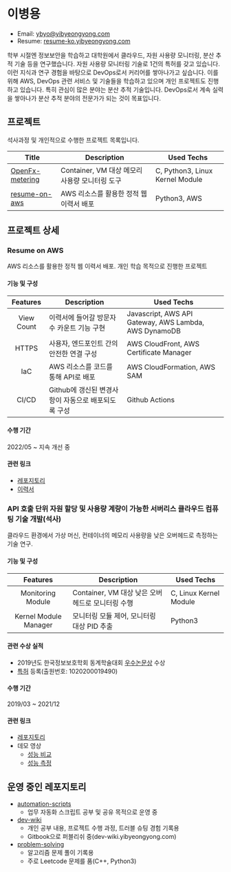 # 이병용

* Email: ybyo@yibyeongyong.com
* Resume: [resume-ko.yibyeongyong.com](https://resume-ko.yibyeongyong.com/)

학부 시절엔 정보보안을 학습하고 대학원에서 클라우드, 자원 사용량 모니터링, 분산 추적 기술 등을 연구했습니다. 자원 사용량 모니터링 기술로 1건의 특허를 갖고 있습니다. 이런 지식과 연구 경험을 바탕으로 DevOps로서 커리어를 쌓아나가고 싶습니다. 이를 위해 AWS, DevOps 관련 서비스 및 기술들을 학습하고 있으며 개인 프로젝트도 진행하고 있습니다. 특히 관심이 많은 분야는 분산 추적 기술입니다. DevOps로서 계속 실력을 쌓아나가 분산 추적 분야의 전문가가 되는 것이 목표입니다.

## 프로젝트

석사과정 및 개인적으로 수행한 프로젝트 목록입니다.

| Title | Description | Used Techs |
|---|---|---|
| [OpenFx-metering](https://github.com/keti-openfx/OpenFx-metering/tree/master) | Container, VM 대상 메모리 사용량 모니터링 도구 | C, Python3, Linux Kernel Module |
| [resume-on-aws](https://github.com/ybyo/resume-on-aws) | AWS 리소스를 활용한 정적 웹 이력서 배포 | Python3, AWS |

## 프로젝트 상세

### Resume on AWS

AWS 리소스를 활용한 정적 웹 이력서 배포. 개인 학습 목적으로 진행한 프로젝트

#### 기능 및 구성

| Features | Description | Used Techs |
|:---:|---|---|
| View Count | 이력서에 들어갈 방문자 수 카운트 기능 구현 | Javascript, AWS API Gateway, AWS Lambda, AWS DynamoDB |
| HTTPS | 사용자, 엔드포인트 간의 안전한 연결 구성 | AWS CloudFront, AWS Certificate Manager |
| IaC | AWS 리소스를 코드를 통해 API로 배포 | AWS CloudFormation, AWS SAM |
| CI/CD | Github에 갱신된 변경사항이 자동으로 배포되도록 구성 | Github Actions |

#### 수행 기간

2022/05 ~ 지속 개선 중

#### 관련 링크

* [레포지토리](https://github.com/ybyo/resume-on-aws)
* [이력서](https://resume-ko.yibyeongyong.com/)

### API 호출 단위 자원 할당 및 사용량 계량이 가능한 서버리스 클라우드 컴퓨팅 기술 개발(석사)

클라우드 환경에서 가상 머신, 컨테이너의 메모리 사용량을 낮은 오버헤드로 측정하는 기술 연구.

#### 기능 및 구성

| Features | Description | Used Techs |
|:---:|---|---|
| Monitoring Module | Container, VM 대상 낮은 오버헤드로 모니터링 수행 | C, Linux Kernel Module |
| Kernel Module Manager | 모니터링 모듈 제어, 모니터링 대상 PID 추출 | Python3 |

#### 관련 수상 실적

 * 2019년도 한국정보보호학회 동계학술대회 [우수논문상](https://resume-ko.yibyeongyong.com/cisc-w19-prize.pdf) 수상
 * [특허](https://resume-ko.yibyeongyong.com/patent-procmon.pdf) 등록(출원번호: 1020200019490)

#### 수행 기간

2019/03 ~ 2021/12

#### 관련 링크

* [레포지토리](https://github.com/keti-openfx/OpenFx-metering)
* 데모 영상
  * [성능 비교](https://resume-ko.yibyeongyong.com/demo-1.mp4)
  * [성능 측정](https://resume-ko.yibyeongyong.com/demo-2.mp4)

## 운영 중인 레포지토리

* [automation-scripts](https://github.com/ybyo/automation-scripts)
  * 업무 자동화 스크립트 공부 및 공유 목적으로 운영 중
* [dev-wiki](https://github.com/ybyo/dev-wiki)
  * 개인 공부 내용, 프로젝트 수행 과정, 트러블 슈팅 경험 기록용
  * Gitbook으로 퍼블리쉬 중(dev-wiki.yibyeongyong.com)
* [problem-solving](https://github.com/ybyo/problem-solving)
  * 알고리즘 문제 풀이 기록용
  * 주로 Leetcode 문제를 품(C++, Python3)
